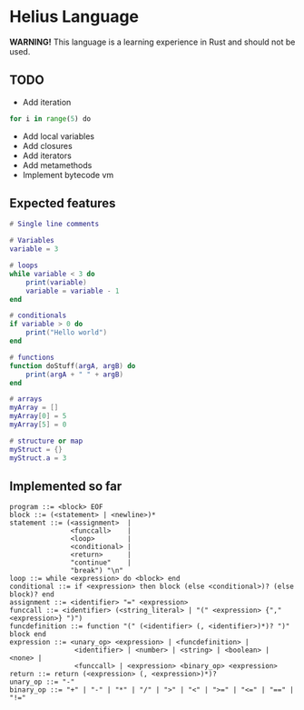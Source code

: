 # Helius Language
**WARNING!** This language is a learning experience in Rust and should not be used. 

## TODO
* Add iteration
```python
for i in range(5) do
```
* Add local variables
* Add closures
* Add iterators
* Add metamethods
* Implement bytecode vm

## Expected features
```lua
# Single line comments

# Variables
variable = 3

# loops
while variable < 3 do
    print(variable)
    variable = variable - 1
end

# conditionals
if variable > 0 do
    print("Hello world")
end

# functions
function doStuff(argA, argB) do
    print(argA + " " + argB)
end

# arrays
myArray = []
myArray[0] = 5
myArray[5] = 0

# structure or map
myStruct = {}
myStruct.a = 3
```

## Implemented so far
```
program ::= <block> EOF
block ::= (<statement> | <newline>)*
statement ::= (<assignment>  |
               <funccall>    |
               <loop>        |
               <conditional> |
               <return>      |
               "continue"    |
               "break") "\n"
loop ::= while <expression> do <block> end
conditional ::= if <expression> then block (else <conditional>)? (else block)? end
assignment ::= <identifier> "=" <expression>
funccall ::= <identifier> (<string_literal> | "(" <expression> {"," <expression>} ")")
funcdefinition ::= function "(" (<identifier> (, <identifier>)*)? ")" block end
expression ::= <unary_op> <expression> | <funcdefinition> |
                <identifier> | <number> | <string> | <boolean> | <none> |
                <funccall> | <expression> <binary_op> <expression>
return ::= return (<expression> (, <expression>)*)?
unary_op ::= "-"
binary_op ::= "+" | "-" | "*" | "/" | ">" | "<" | ">=" | "<=" | "==" | "!=" 
```